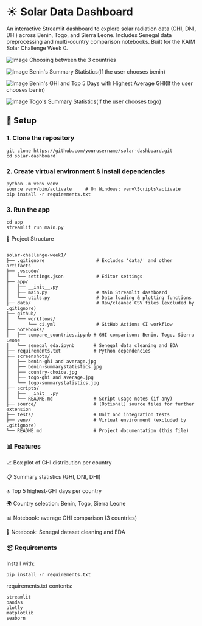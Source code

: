 # ☀️ Solar Data Dashboard

An interactive Streamlit dashboard to explore solar radiation data (GHI, DNI, DHI) across Benin, Togo, and Sierra Leone. Includes Senegal data preprocessing and multi-country comparison notebooks. Built for the KAIM Solar Challenge Week 0.

![Image](https://github.com/user-attachments/assets/3bb7b2d0-9674-437d-a977-0541f0bb5aed)
Choosing between the 3 countries

![Image](https://github.com/user-attachments/assets/dcb2d049-008c-49f9-9210-82baaa93aef3)
Benin's Summary Statistics(If the user chooses benin)

![Image](https://github.com/user-attachments/assets/bd983cf7-9568-4b15-8b42-9381d6ce25a6)
Benin's GHI and Top 5 Days with Highest Average GHI(If the user chooses benin)


![Image](https://github.com/user-attachments/assets/29d4e141-77e7-403f-b17d-da09a8dfe3c9)
Togo's Summary Statistics(If the user chooses togo)



## 🔧 Setup

### 1. Clone the repository

```
git clone https://github.com/yourusername/solar-dashboard.git
cd solar-dashboard
```

### 2. Create virtual environment & install dependencies

```
python -m venv venv
source venv/bin/activate     # On Windows: venv\Scripts\activate
pip install -r requirements.txt
 ```

### 3. Run the app

```
cd app
streamlit run main.py
 ```

📁 Project Structure
```

solar-challenge-week1/
├── .gitignore                   # Excludes 'data/' and other artifacts
├── .vscode/
│   └── settings.json            # Editor settings
├── app/
│   ├── __init__.py
│   ├── main.py                  # Main Streamlit dashboard
│   └── utils.py                 # Data loading & plotting functions
├── data/                        # Raw/cleaned CSV files (excluded by .gitignore)
├── github/
│   └── workflows/
│       └── ci.yml               # GitHub Actions CI workflow
├── notebooks/
│   ├── compare_countries.ipynb # GHI comparison: Benin, Togo, Sierra Leone
│   └── senegal_eda.ipynb       # Senegal data cleaning and EDA
├── requirements.txt            # Python dependencies
├── screenshots/
│   ├── benin-ghi and average.jpg
│   ├── benin-summarystatistics.jpg
│   ├── country-choice.jpg
│   ├── togo-ghi and average.jpg
│   └── togo-summarystatistics.jpg
├── scripts/
│   ├── __init__.py
│   └── README.md               # Script usage notes (if any)
├── source/                     # (Optional) source files for further extension
├── tests/                      # Unit and integration tests
├── venv/                       # Virtual environment (excluded by .gitignore)
└── README.md                   # Project documentation (this file)

```

### 📊 Features
📈 Box plot of GHI distribution per country

📋 Summary statistics (GHI, DNI, DHI)

🔝 Top 5 highest-GHI days per country

🌍 Country selection: Benin, Togo, Sierra Leone

📊 Notebook: average GHI comparison (3 countries)

🧹 Notebook: Senegal dataset cleaning and EDA


### 📦 Requirements
Install with:

```
pip install -r requirements.txt
```
requirements.txt contents:

```
streamlit
pandas
plotly
matplotlib
seaborn
```




